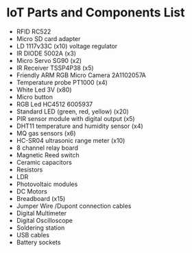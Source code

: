 # IoT Parts and Components List

- RFID RC522
- Micro SD card adapter
- LD 1117v33C (x10) voltage regulator
- IR DIODE 5002A (x3)
- Micro Servo SG90 (x2)
- IR Receiver TSSP4P38 (x5)
- Friendly ARM RGB Micro Camera 2A1102057A
- Temperature probe PT1000 (x4)
- White Led 3V (x80)
- Micro button
- RGB Led HC4512 6005937
- Standard LED (green, red, yellow) (x20)
- PIR sensor module with digital output (x5)
- DHT11 temperature and humidity sensor (x4)
- MQ gas sensors (x6)
- HC-SR04 ultrasonic range meter (x10)
- 8 channel relay board
- Magnetic Reed switch
- Ceramic capacitors
- Resistors
- LDR
- Photovoltaic modules
- DC Motors
- Breadboard (x15)
- Jumper Wire /Dupont connection cables
- Digital Multimeter
- Digital Oscilloscope
- Soldering station
- USB cables
- Battery sockets
  